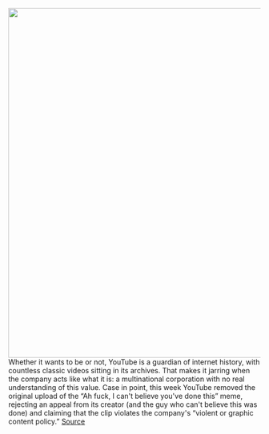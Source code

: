 <img src='https://cdn.vox-cdn.com/thumbor/oagv0fqdUXfw3ZhVh-pYmV9MuA8=/0x0:825x447/1200x800/filters:focal(347x158:479x290)/cdn.vox-cdn.com/uploads/chorus_image/image/69924628/Screen_Shot_2021_09_29_at_10.19.08_AM.0.png' width='700px' /><br/>
Whether it wants to be or not, YouTube is a guardian of internet history, with countless classic videos sitting in its archives. That makes it jarring when the company acts like what it is: a multinational corporation with no real understanding of this value. Case in point, this week YouTube removed the original upload of the “Ah fuck, I can't believe you've done this” meme, rejecting an appeal from its creator (and the guy who can't believe this was done) and claiming that the clip violates the company's “violent or graphic content policy.”
<a href='https://www.theverge.com/2021/9/29/22699955/youtube-takes-down-ah-fuck-cant-believe-youve-done-this-meme'> Source <a/>
